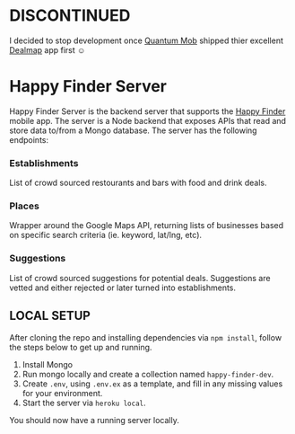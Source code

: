 # DISCONTINUED

I decided to stop development once [Quantum Mob](https://github.com/QuantumMob) shipped thier excellent [Dealmap](https://dealmap.io/) app first ☺️

# Happy Finder Server

Happy Finder Server is the backend server that supports the [Happy Finder](https://github.com/ibarsi/happy-finder) mobile app. The server is a Node backend that exposes APIs that read and store data to/from a Mongo database. The server has the following endpoints:

### Establishments

List of crowd sourced restourants and bars with food and drink deals.

### Places

Wrapper around the Google Maps API, returning lists of businesses based on specific search criteria (ie. keyword, lat/lng, etc).

### Suggestions

List of crowd sourced suggestions for potential deals. Suggestions are vetted and either rejected or later turned into establishments.

## LOCAL SETUP

After cloning the repo and installing dependencies via `npm install`, follow the steps below to get up and running.

1. Install Mongo
2. Run mongo locally and create a collection named `happy-finder-dev`.
3. Create `.env`, using `.env.ex` as a template, and fill in any missing values for your environment.
4. Start the server via `heroku local`.

You should now have a running server locally.
